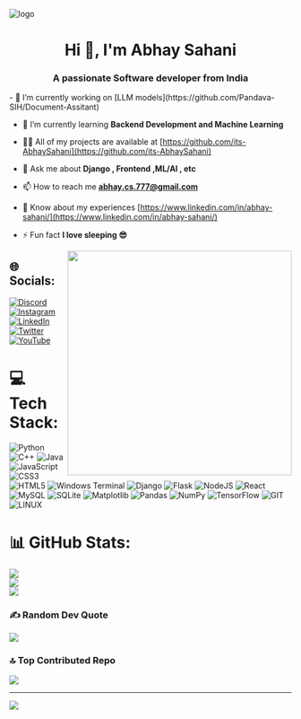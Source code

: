 ![logo]([https://github.com/its-AbhaySahani/its-AbhaySahani/blob/main/chatGPT-GitHub-banner.jpg](https://github.com/its-AbhaySahani/its-AbhaySahani/blob/main/chatGPT-GitHub-banner.png))

<h1 align="center">Hi 👋, I'm Abhay Sahani</h1>
<h3 align="center">A passionate Software developer from India</h3>
- 🔭 I’m currently working on [LLM models](https://github.com/Pandava-SIH/Document-Assitant)

- 🌱 I’m currently learning **Backend Development and Machine Learning**

- 👨‍💻 All of my projects are available at [https://github.com/its-AbhaySahani](https://github.com/its-AbhaySahani)

- 💬 Ask me about **Django , Frontend ,ML/AI , etc**

- 📫 How to reach me **abhay.cs.777@gmail.com**

- 📄 Know about my experiences [https://www.linkedin.com/in/abhay-sahani/](https://www.linkedin.com/in/abhay-sahani/)

- ⚡ Fun fact **I love sleeping 😎**

<img align = "Right" width ="400" src="https://user-images.githubusercontent.com/55389276/140866485-8fb1c876-9a8f-4d6a-98dc-08c4981eaf70.gif">

## 🌐 Socials:
[![Discord](https://img.shields.io/badge/Discord-%237289DA.svg?logo=discord&logoColor=white)](https://discord.gg/its_abhay#5028) [![Instagram](https://img.shields.io/badge/Instagram-%23E4405F.svg?logo=Instagram&logoColor=white)](https://instagram.com/explore_abhay_) [![LinkedIn](https://img.shields.io/badge/LinkedIn-%230077B5.svg?logo=linkedin&logoColor=white)](https://linkedin.com/in/abhay-sahani) [![Twitter](https://img.shields.io/badge/Twitter-%231DA1F2.svg?logo=Twitter&logoColor=white)](https://twitter.com/Explore_Abhay_) [![YouTube](https://img.shields.io/badge/YouTube-%23FF0000.svg?logo=YouTube&logoColor=white)](https://youtube.com/@@coderx_Abhay) 

# 💻 Tech Stack:
![Python](https://img.shields.io/badge/python-3670A0?style=for-the-badge&logo=python&logoColor=ffdd54) ![C++](https://img.shields.io/badge/c++-%2300599C.svg?style=for-the-badge&logo=c%2B%2B&logoColor=white) ![Java](https://img.shields.io/badge/java-%23ED8B00.svg?style=for-the-badge&logo=openjdk&logoColor=white) ![JavaScript](https://img.shields.io/badge/javascript-%23323330.svg?style=for-the-badge&logo=javascript&logoColor=%23F7DF1E) ![CSS3](https://img.shields.io/badge/css3-%231572B6.svg?style=for-the-badge&logo=css3&logoColor=white) ![HTML5](https://img.shields.io/badge/html5-%23E34F26.svg?style=for-the-badge&logo=html5&logoColor=white) ![Windows Terminal](https://img.shields.io/badge/Windows%20Terminal-%234D4D4D.svg?style=for-the-badge&logo=windows-terminal&logoColor=white) ![Django](https://img.shields.io/badge/django-%23092E20.svg?style=for-the-badge&logo=django&logoColor=white) ![Flask](https://img.shields.io/badge/flask-%23000.svg?style=for-the-badge&logo=flask&logoColor=white) ![NodeJS](https://img.shields.io/badge/node.js-6DA55F?style=for-the-badge&logo=node.js&logoColor=white) ![React](https://img.shields.io/badge/react-%2320232a.svg?style=for-the-badge&logo=react&logoColor=%2361DAFB) ![MySQL](https://img.shields.io/badge/mysql-%2300000f.svg?style=for-the-badge&logo=mysql&logoColor=white) ![SQLite](https://img.shields.io/badge/sqlite-%2307405e.svg?style=for-the-badge&logo=sqlite&logoColor=white) ![Matplotlib](https://img.shields.io/badge/Matplotlib-%23ffffff.svg?style=for-the-badge&logo=Matplotlib&logoColor=black) ![Pandas](https://img.shields.io/badge/pandas-%23150458.svg?style=for-the-badge&logo=pandas&logoColor=white) ![NumPy](https://img.shields.io/badge/numpy-%23013243.svg?style=for-the-badge&logo=numpy&logoColor=white) ![TensorFlow](https://img.shields.io/badge/TensorFlow-%23FF6F00.svg?style=for-the-badge&logo=TensorFlow&logoColor=white) ![GIT](https://img.shields.io/badge/Git-fc6d26?style=for-the-badge&logo=git&logoColor=white) ![LINUX](https://img.shields.io/badge/Linux-FCC624?style=for-the-badge&logo=linux&logoColor=black)
# 📊 GitHub Stats:
![](https://github-readme-stats.vercel.app/api?username=its-AbhaySahani&theme=dark&hide_border=false&include_all_commits=false&count_private=false)<br/>
![](https://github-readme-streak-stats.herokuapp.com/?user=its-AbhaySahani&theme=dark&hide_border=false)<br/>
![](https://github-readme-stats.vercel.app/api/top-langs/?username=its-AbhaySahani&theme=dark&hide_border=false&include_all_commits=false&count_private=false&layout=compact)

### ✍️ Random Dev Quote
![](https://quotes-github-readme.vercel.app/api?type=horizontal&theme=radical)

### 🔝 Top Contributed Repo
![](https://github-contributor-stats.vercel.app/api?username=its-AbhaySahani&limit=5&theme=dark&combine_all_yearly_contributions=true)

---
[![](https://visitcount.itsvg.in/api?id=its-AbhaySahani&icon=0&color=0)](https://visitcount.itsvg.in)

<!-- Proudly created with GPRM ( https://gprm.itsvg.in ) -->
<!-- Proudly created with GPRM ( https://gprm.itsvg.in ) -->
